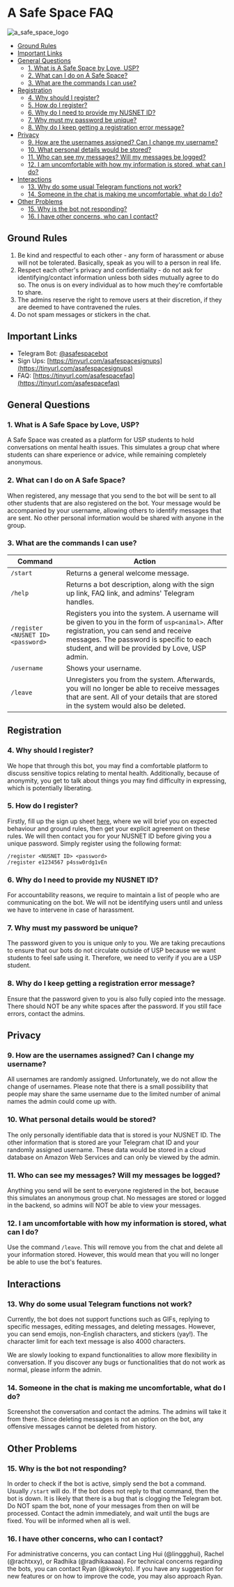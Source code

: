 # A Safe Space FAQ

![a_safe_space_logo](logo.png)

* [Ground Rules](#ground-rules)
* [Important Links](#important-links)
* [General Questions](#general-questions)
  * [1. What is A Safe Space by Love, USP?](#1-what-is-a-safe-space-by-love-usp)
  * [2. What can I do on A Safe Space?](#2-what-can-i-do-on-a-safe-space)
  * [3. What are the commands I can use?](#3-what-are-the-commands-i-can-use)
* [Registration](#registration)
  * [4. Why should I register?](#4-why-should-i-register)
  * [5. How do I register?](#5-how-do-i-register)
  * [6. Why do I need to provide my NUSNET ID?](#6-why-do-i-need-to-provide-my-nusnet-id)
  * [7. Why must my password be unique?](#7-why-must-my-password-be-unique)
  * [8. Why do I keep getting a registration error message?](#8-why-do-i-keep-getting-a-registration-error-message)
* [Privacy](#privacy)
  * [9. How are the usernames assigned? Can I change my username?](#9-how-are-the-usernames-assigned-can-i-change-my-username)
  * [10. What personal details would be stored?](#10-what-personal-details-would-be-stored)
  * [11. Who can see my messages? Will my messages be logged?](#11-who-can-see-my-messages-will-my-messages-be-logged)
  * [12. I am uncomfortable with how my information is stored, what can I do?](#12-i-am-uncomfortable-with-how-my-information-is-stored-what-can-i-do)
* [Interactions](#interactions)
  * [13. Why do some usual Telegram functions not work?](#13-why-do-some-usual-telegram-functions-not-work)
  * [14. Someone in the chat is making me uncomfortable, what do I do?](#14-someone-in-the-chat-is-making-me-uncomfortable-what-do-i-do)
* [Other Problems](#other-problems)
  * [15. Why is the bot not responding?](#15-why-is-the-bot-not-responding)
  * [16. I have other concerns, who can I contact?](#16-i-have-other-concerns-who-can-i-contact)

## Ground Rules

1. Be kind and respectful to each other - any form of harassment or abuse will not be tolerated. Basically, speak as you will to a person in real life.
2. Respect each other's privacy and confidentiality - do not ask for identifying/contact information unless both sides mutually agree to do so. The onus is on every individual as to how much they're comfortable to share.
3. The admins reserve the right to remove users at their discretion, if they are deemed to have contravened the rules.
4. Do not spam messages or stickers in the chat.

## Important Links

* Telegram Bot: [@asafespacebot](https://telegram.me/asafespacebot)
* Sign Ups: [https://tinyurl.com/asafespacesignups](https://tinyurl.com/asafespacesignups)
* FAQ: [https://tinyurl.com/asafespacefaq](https://tinyurl.com/asafespacefaq)

## General Questions

### 1. What is A Safe Space by Love, USP?

A Safe Space was created as a platform for USP students to hold conversations on mental health issues. This simulates a group chat where students can share experience or advice, while remaining completely anonymous.

### 2. What can I do on A Safe Space?

When registered, any message that you send to the bot will be sent to all other students that are also registered on the bot. Your message would be accompanied by your username, allowing others to identify messages that are sent. No other personal information would be shared with anyone in the group.

### 3. What are the commands I can use?

|Command|Action|
|-------|------|
|`/start`|Returns a general welcome message.|
|`/help`|Returns a bot description, along with the sign up link, FAQ link, and admins' Telegram handles.|
|`/register <NUSNET ID> <password>`|Registers you into the system. A username will be given to you in the form of `usp<animal>`. After registration, you can send and receive messages. The password is specific to each student, and will be provided by Love, USP admin.|
|`/username`|Shows your username.|
|`/leave`|Unregisters you from the system. Afterwards, you will no longer be able to receive messages that are sent. All of your details that are stored in the system would also be deleted.|

## Registration

### 4. Why should I register?

We hope that through this bot, you may find a comfortable platform to discuss sensitive topics relating to mental health. Additionally, because of anonymity, you get to talk about things you may find difficulty in expressing, which is potentially liberating.

### 5. How do I register?

Firstly, fill up the sign up sheet [here](https://tinyurl.com/asafespacesignups), where we will brief you on expected behaviour and ground rules, then get your explicit agreement on these rules. We will then contact you for your NUSNET ID before giving you a unique password. Simply register using the following format:

```lang-none
/register <NUSNET ID> <password>
/register e1234567 p4ssw0rdg1vEn
```

### 6. Why do I need to provide my NUSNET ID?

For accountability reasons, we require to maintain a list of people who are communicating on the bot. We will not be identifying users until and unless we have to intervene in case of harassment.

### 7. Why must my password be unique?

The password given to you is unique only to you. We are taking precautions to ensure that our bots do not circulate outside of USP because we want students to feel safe using it. Therefore, we need to verify if you are a USP student.

### 8. Why do I keep getting a registration error message?

Ensure that the password given to you is also fully copied into the message. There should NOT be any white spaces after the password. If you still face errors, contact the admins.

## Privacy

### 9. How are the usernames assigned? Can I change my username?

All usernames are randomly assigned. Unfortunately, we do not allow the change of usernames. Please note that there is a small possibility that people may share the same username due to the limited number of animal names the admin could come up with.

### 10. What personal details would be stored?

The only personally identifiable data that is stored is your NUSNET ID. The other information that is stored are your Telegram chat ID and your randomly assigned username. These data would be stored in a cloud database on Amazon Web Services and can only be viewed by the admin.

### 11. Who can see my messages? Will my messages be logged?

Anything you send will be sent to everyone registered in the bot, because this simulates an anonymous group chat. No messages are stored or logged in the backend, so admins will NOT be able to view your messages.

### 12. I am uncomfortable with how my information is stored, what can I do?

Use the command `/leave`. This will remove you from the chat and delete all your information stored. However, this would mean that you will no longer be able to use the bot's features.

## Interactions

### 13. Why do some usual Telegram functions not work?

Currently, the bot does not support functions such as GIFs, replying to specific messages, editing messages, and deleting messages. However, you can send emojis, non-English characters, and stickers (yay!). The character limit for each text message is also 4000 characters.

We are slowly looking to expand functionalities to allow more flexibility in conversation. If you discover any bugs or functionalities that do not work as normal, please inform the admin.

### 14. Someone in the chat is making me uncomfortable, what do I do?

Screenshot the conversation and contact the admins. The admins will take it from there. Since deleting messages is not an option on the bot, any offensive messages cannot be deleted from history.

## Other Problems

### 15. Why is the bot not responding?

In order to check if the bot is active, simply send the bot a command. Usually `/start` will do. If the bot does not reply to that command, then the bot is down. It is likely that there is a bug that is clogging the Telegram bot. Do NOT spam the bot, none of your messages from then on will be processed. Contact the admin immediately, and wait until the bugs are fixed. You will be informed when all is well.

### 16. I have other concerns, who can I contact?

For administrative concerns, you can contact Ling Hui (@linggghui), Rachel (@rachtxxy), or Radhika (@radhikaaaaa). For technical concerns regarding the bots, you can contact Ryan (@kwokyto). If you have any suggestion for new features or on how to improve the code, you may also approach Ryan.

